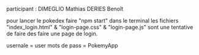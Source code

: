 participant :
DIMEGLIO Mathias 
DERIES Benoît

pour lancer le pokedex faire "npm start" dans le terminal 
les fichiers "index_login.html" & "login-page.css" & "login-page.js" sont une tentative de faire des faire une page de login.

usernale = user
mots de pass = PokemyApp